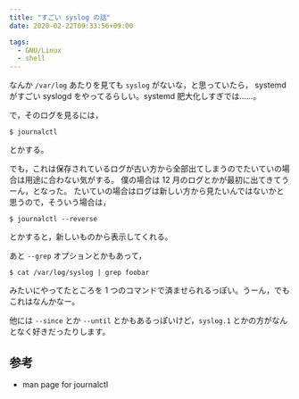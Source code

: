 ```yaml
---
title: "すごい syslog の話"
date: 2020-02-22T09:33:56+09:00

tags:
  - GNU/Linux
  - shell
---
```


なんか `/var/log` あたりを見ても `syslog` がないな，と思っていたら，
systemd がすごい syslogd をやってるらしい。systemd 肥大化しすぎでは……。

で，そのログを見るには，

```shell
$ journalctl
```

とかする。

でも，これは保存されているログが古い方から全部出てしまうのでたいていの場合は用途に合わない気がする。
僕の場合は 12 月のログとかが最初に出てきてうーん，となった。
たいていの場合はログは新しい方から見たいんではないかと思うので，そういう場合は，

```shell
$ journalctl --reverse
```

とかすると，新しいものから表示してくれる。

あと `--grep` オプションとかもあって，

```shell
$ cat /var/log/syslog | grep foobar
```

みたいにやってたところを 1 つのコマンドで済ませられるっぽい。うーん，でもこれはなんかなー。

他には `--since` とか `--until` とかもあるっぽいけど，`syslog.1` とかの方がなんとなく好きだったりします。

## 参考

- man page for journalctl
